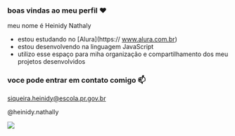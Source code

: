 ### boas vindas ao meu perfil ♥

meu nome é Heinidy Nathaly

- estou estudando no [Alura](https:// www.alura.com.br)
- estou desenvolvendo na linguagem JavaScript
- utilizo esse espaço para miha organização e compartilhamento dos meu projetos desenvolvidos

### voce pode entrar em contato comigo 📫

siqueira.heinidy@escola.pr.gov.br

@heinidy.nathally

![](https://media1.tenor.com/m/O0L78rE1EZQAAAAd/milk-and-mocha-cute.gif)

